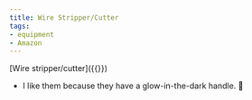 ```yaml
---
title: Wire Stripper/Cutter
tags:
- equipment
- Amazon
---
```

[Wire stripper/cutter]({{<amazon B09FVTWPQV>}})
- I like them because they have a glow-in-the-dark handle. 👻
